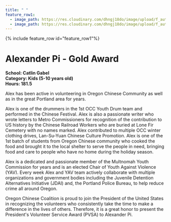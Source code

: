 ```yaml
---
title: " "
feature_row1:
  - image_path: https://res.cloudinary.com/dhngj18do/image/upload/f_auto,q_auto/v1/images/pvsa/2024_Pi_Alexander
  - image_path: https://res.cloudinary.com/dhngj18do/image/upload/f_auto,q_auto/v1/images/activities/year_2024
---
```


{% include feature_row id="feature_row1"%}

# Alexander Pi - Gold Award

**School: Catlin Gabel**  
**Category: Kids (5-10 years old)**  
**Hours: 181.5**  

Alex has been active in volunteering in Oregon Chinese Community as well as in the great Portland area for years.

Alex is one of the drummers in the 1st OCC Youth Drum team and performed in the Chinese Festival. Alex is also a passionate writer who wrote letters to Metro Commissioners for recognition of the contribution to US history by the Chinese Railroad Workers who are buried at
Lone Fir Cemetery with no names marked. Alex contributed to multiple OCC winter clothing drives, Lan-Su-Yuan Chinese Culture Promotion. Alex is one of the 1st batch of students from Oregon Chinese community who cooked the food and brought it to the local shelter to serve the
people in need, bringing food and care to people who have no home during the holiday season.

Alex is a dedicated and passionate member of the Multnomah Youth Commission for years and is an elected Chair of Youth Against Violence (YAV). Every week Alex and YAV team actively collaborate with multiple organizations and government bodies including the Juvenile Detention Alternatives Initiative (JDAI) and, the Portland Police Bureau, to help reduce crime all around Oregon.

Oregon Chinese Coalition is proud to join the President of the United States in recognizing the volunteers who consistently take the time to make a difference in the lives of others. Therefore, it is a great honor to present the President's Volunteer Service Award (PVSA) to Alexander Pi.

